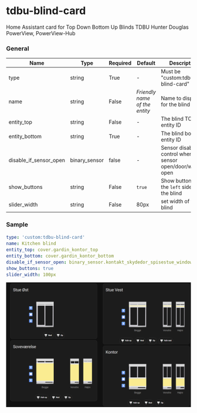 # tdbu-blind-card
Home Assistant card for Top Down Bottom Up Blinds TDBU
Hunter Douglas PowerView, PowerView-Hub

### General

| Name | Type | Required | Default | Description
| ---- | ---- | -------- | ------- | -----------
| type | string | True | - | Must be "custom:tdbu-blind-card"
| name | string | False | _Friendly name of the entity_ | Name to display for the blind
| entity_top | string | False | - | The blind TOP entity ID
| entity_bottom | string | True | - | The blind bottom entity ID
| disable_if_sensor_open | binary_sensor | false | - | Sensor disable control when sensor open/door/window open
| show_buttons | string | False | `true` | Show buttons on the `left` side of the blind
| slider_width | string | False | 80px | set width of the blind

### Sample

```yaml
type: 'custom:tdbu-blind-card'
name: Kitchen blind
entity_top: cover.gardin_kontor_top
entity_bottom: cover.gardin_kontor_bottom
disable_if_sensor_open: binary_sensor.kontakt_skydedor_spisestue_window_door_is_open
show_buttons: true
slider_width: 100px

```
![Colored Blind](https://github.com/WackeySSL/tdbu-blind-card/blob/main/Preview_blindes.png)
